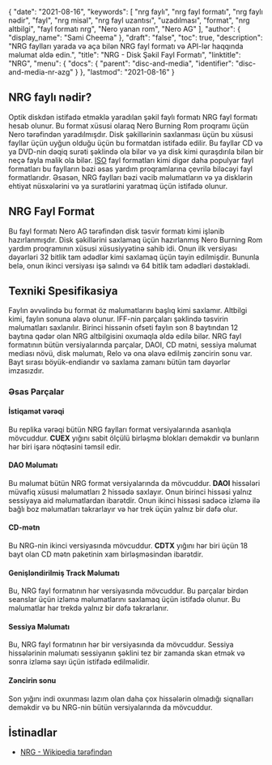{
  "date": "2021-08-16",
  "keywords": [
"nrg faylı",
"nrg fayl formatı",
"nrg faylı nədir",
"fayl",
"nrg misal",
"nrg fayl uzantısı",
"uzadılması",
"format",
"nrg altbilgi",
"fayl formatı nrg",
"Nero yanan rom",
"Nero AG"
],
  "author": {
    "display_name": "Sami Cheema"
},
  "draft": "false",
  "toc": true,
  "description": "NRG faylları yarada və aça bilən NRG fayl formatı və API-lər haqqında məlumat əldə edin.",
  "title": "NRG - Disk Şəkil Fayl Formatı",
  "linktitle": "NRG",
  "menu": {
    "docs": {
      "parent": "disc-and-media",
      "identifier": "disc-and-media-nr-azg"
}
},
  "lastmod": "2021-08-16"
}

## NRG faylı nədir?

Optik diskdən istifadə etməklə yaradılan şəkil faylı formatı NRG fayl formatı hesab olunur. Bu format xüsusi olaraq Nero Burning Rom proqramı üçün Nero tərəfindən yaradılmışdır. Disk şəkillərinin saxlanması üçün bu xüsusi fayllar üçün uyğun olduğu üçün bu formatdan istifadə edilir. Bu fayllar CD və ya DVD-nin dəqiq surəti şəklində ola bilər və ya disk kimi quraşdırıla bilən bir neçə fayla malik ola bilər. [ISO](/compression/iso/) fayl formatları kimi digər daha populyar fayl formatları bu faylların bəzi əsas yardım proqramlarına çevrilə biləcəyi fayl formatlarıdır. Əsasən, NRG faylları bəzi vacib məlumatların və ya disklərin ehtiyat nüsxələrini və ya surətlərini yaratmaq üçün istifadə olunur.

## NRG Fayl Format ##

Bu fayl formatı Nero AG tərəfindən disk təsvir formatı kimi işlənib hazırlanmışdır. Disk şəkillərini saxlamaq üçün hazırlanmış Nero Burning Rom yardım proqramının xüsusi xüsusiyyətinə sahib idi. Onun ilk versiyası dəyərləri 32 bitlik tam ədədlər kimi saxlamaq üçün təyin edilmişdir. Bununla belə, onun ikinci versiyası işə salındı və 64 bitlik tam ədədləri dəstəklədi.

## Texniki Spesifikasiya ##

Faylın əvvəlində bu format öz məlumatlarını başlıq kimi saxlamır. Altbilgi kimi, faylın sonuna əlavə olunur. IFF-nin parçaları şəklində təsvirin məlumatları saxlanılır. Birinci hissənin ofseti faylın son 8 baytından 12 baytına qədər olan NRG altbilgisini oxumaqla əldə edilə bilər. NRG fayl formatının bütün versiyalarında parçalar, DAOI, CD mətni, sessiya məlumat mediası növü, disk məlumatı, Relo və ona əlavə edilmiş zəncirin sonu var. Bayt sırası böyük-endiandır və saxlama zamanı bütün tam dəyərlər imzasızdır.

### Əsas Parçalar ###

#### İstiqamət vərəqi ####

Bu replika vərəqi bütün NRG faylları format versiyalarında asanlıqla mövcuddur. **CUEX** yığını sabit ölçülü birləşmə blokları deməkdir və bunların hər biri işarə nöqtəsini təmsil edir.

#### DAO Məlumatı ####

Bu məlumat bütün NRG format versiyalarında da mövcuddur. **DAOI** hissələri müvafiq xüsusi məlumatları 2 hissədə saxlayır. Onun birinci hissəsi yalnız sessiyaya aid məlumatlardan ibarətdir. Onun ikinci hissəsi sadəcə izləmə ilə bağlı boz məlumatları təkrarlayır və hər trek üçün yalnız bir dəfə olur.

#### CD-mətn ####

Bu NRG-nin ikinci versiyasında mövcuddur. **CDTX** yığını hər biri üçün 18 bayt olan CD mətn paketinin xam birləşməsindən ibarətdir.

#### Genişləndirilmiş Track Məlumatı ####

Bu, NRG fayl formatının hər versiyasında mövcuddur. Bu parçalar birdən seanslar üçün izləmə məlumatlarını saxlamaq üçün istifadə olunur. Bu məlumatlar hər trekdə yalnız bir dəfə təkrarlanır.

#### Sessiya Məlumatı ####

Bu, NRG fayl formatının hər bir versiyasında da mövcuddur. Sessiya hissələrinin məlumatı sessiyanın şəklini tez bir zamanda skan etmək və sonra izləmə sayı üçün istifadə edilməlidir.

#### Zəncirin sonu ####

Son yığını indi oxunması lazım olan daha çox hissələrin olmadığı siqnalları deməkdir və bu NRG-nin bütün versiyalarında da mövcuddur.


## İstinadlar ##

* [NRG - Wikipedia tərəfindən](https://en.wikipedia.org/wiki/NRG_(file_format))



